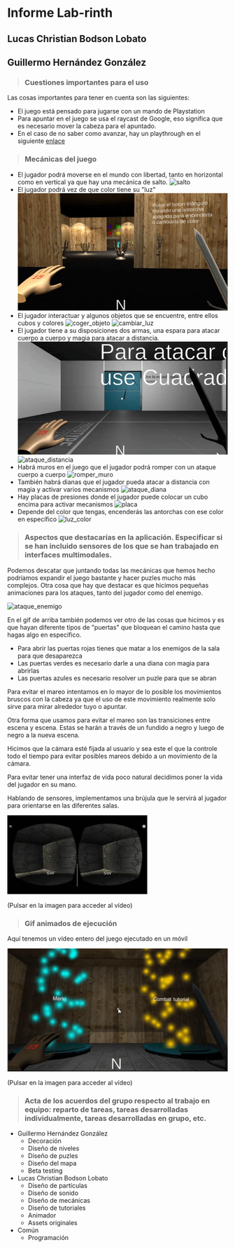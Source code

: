 # Informe Lab-rinth
## Lucas Christian Bodson Lobato

## Guillermo Hernández González


> ### Cuestiones importantes para el uso

Las cosas importantes para tener en cuenta son las siguientes:

* El juego está pensado para jugarse con un mando de Playstation
* Para apuntar en el juego se usa el raycast de Google, eso significa que es necesario mover la cabeza para el apuntado.
* En el caso de no saber como avanzar, hay un playthrough en el siguiente [enlace](https://drive.google.com/file/d/1YC_BZ41G88PuPUSGAnSdrg4XwEAKXvib/view?usp=drivesdk)

> ### Mecánicas del juego

* El jugador podrá moverse en el mundo con libertad, tanto en horizontal como en vertical ya que hay una mecánica de salto.
  ![salto](RECURSOS%20README/salto-movimiento.gif)
* El jugador podrá vez de que color tiene su "luz"
  ![luz](RECURSOS%20README/activar-luz-mano.gif)
* El jugador interactuar y algunos objetos que se encuentre, entre ellos cubos y colores
  ![coger_objeto](RECURSOS%20README/coger-obj-placa-presion.gif)
  ![cambiar_luz](RECURSOS%20README/cambiar-color-mano.gif)
* El jugador tiene a su disposiciones dos armas, una espara para atacar cuerpo a cuerpo y magia para atacar a distancia.
  ![ataque_espada](RECURSOS%20README/ataque-espada.gif)
  ![ataque_distancia](RECURSOS%20README/ataque-distancia-diana.gif)
* Habrá muros en el juego que el jugador podrá romper con un ataque cuerpo a cuerpo
  ![romper_muro](RECURSOS%20README/romper-muro.gif)
* También habrá dianas que el jugador pueda atacar a distancia con magia y activar varios mecanismos
  ![ataque_diana](RECURSOS%20README/ataque-distancia-diana.gif)
* Hay placas de presiones donde el jugador puede colocar un cubo encima para activar mecanismos 
  ![placa](RECURSOS%20README/coger-obj-placa-presion.gif)
* Depende del color que tengas, encenderás las antorchas con ese color en específico
  ![luz_color](RECURSOS%20README/puzle-color.gif)


> ### Aspectos que destacarías en la aplicación. Especificar si se han incluido sensores de los que se han trabajado en interfaces multimodales.

Podemos descatar que juntando todas las mecánicas que hemos hecho podríamos expandir el juego bastante y hacer puzles mucho más complejos.
Otra cosa que hay que destacar es que hicimos pequeñas animaciones para los ataques, tanto del jugador como del enemigo.

![ataque_enemigo](RECURSOS%20README/esqueleto-puerta-enemigos.gif)


En el gif de arriba también podemos ver otro de las cosas que hicimos y es que hayan diferente tipos de "puertas" que bloquean el camino hasta que hagas algo en específico.


* Para abrir las puertas rojas tienes que matar a los enemigos de la sala para que desaparezca
* Las puertas verdes es necesario darle a una diana con magia para abrirlas
* Las puertas azules es necesario resolver un puzle para que se abran

Para evitar el mareo intentamos en lo mayor de lo posible los movimientos bruscos con la cabeza ya que el uso de este movimiento realmente solo sirve para mirar alrededor tuyo o apuntar.

Otra forma que usamos para evitar el mareo son las transiciones entre escena y escena. Estas se harán a través de un fundido a negro y luego de negro a la nueva escena.

Hicimos que la cámara esté fijada al usuario y sea este el que la controle todo el tiempo para evitar posibles mareos debido a un movimiento de la cámara.

Para evitar tener una interfaz de vida poco natural decidimos poner la vida del jugador en su mano.

Hablando de sensores, implementamos una brújula que le servirá al jugador para orientarse en las diferentes salas.

[![Watch the video](RECURSOS%20README/brujula.jpg)](https://www.youtube.com/watch?v=TK6jzOQp8w4&feature=youtu.be&ab_channel=LUCASCHRISTIANBODSONLOBATO)

(Pulsar en la imagen para acceder al vídeo)
> ### Gif animados de ejecución

Aquí tenemos un vídeo entero del juego ejecutado en un móvil

[![Watch the video](RECURSOS%20README/game.jpg)](https://drive.google.com/file/d/1YC_BZ41G88PuPUSGAnSdrg4XwEAKXvib/view?usp=drivesdk)

(Pulsar en la imagen para acceder al vídeo)
> ### Acta de los acuerdos del grupo respecto al trabajo en equipo: reparto de tareas, tareas desarrolladas individualmente, tareas desarrolladas en grupo, etc.

- Guillermo Hernández González
  - Decoración
  - Diseño de niveles
  - Diseño de puzles
  - Diseño del mapa
  - Beta testing
- Lucas Christian Bodson Lobato
  - Diseño de partículas
  - Diseño de sonido
  - Diseño de mecánicas
  - Diseño de tutoriales
  - Animador
  - Assets originales
- Común
  - Programación
